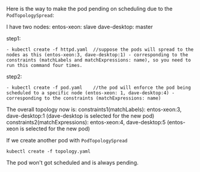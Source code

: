 Here is the way to make the pod pending on scheduling due to the `PodTopologySpread`:

I have two nodes:
entos-xeon: slave
dave-desktop: master

step1:
```
- kubectl create -f httpd.yaml  //suppose the pods will spread to the nodes as this (entos-xeon:3, dave-desktop:1) - corresponding to the constraints (matchLabels and matchExpressions: name), so you need to run this command four times.
```

step2:
```
- kubectl create -f pod.yaml    //the pod will enforce the pod being scheduled to a specific node (entos-xeon: 1, dave-desktop:4) - corresponding to the constraints (matchExpressions: name)
```

The overall topology now is:
constraints1(matchLabels): entos-xeon:3, dave-desktop:1 (dave-desktop is selected for the new pod)
constraints2(matchExpressions): entos-xeon:4, dave-desktop:5 (entos-xeon is selected for the new pod)

If we create another pod with `PodTopologySpread`

```
kubectl create -f topology.yaml
```

The pod won't got scheduled and is always pending.
